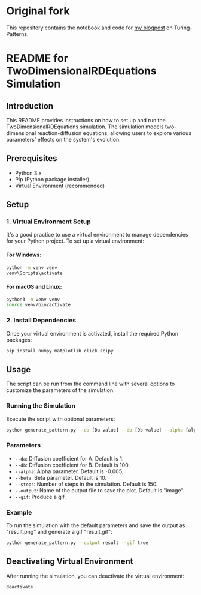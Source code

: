 # Original fork

This repository contains the notebook and code for [my blogpost](http://www.degeneratestate.org/posts/2017/May/05/turing-patterns/) on Turing-Patterns. 

# README for TwoDimensionalRDEquations Simulation

## Introduction
This README provides instructions on how to set up and run the TwoDimensionalRDEquations simulation. The simulation models two-dimensional reaction-diffusion equations, allowing users to explore various parameters' effects on the system's evolution.

## Prerequisites
- Python 3.x
- Pip (Python package installer)
- Virtual Environment (recommended)

## Setup
### 1. Virtual Environment Setup
It's a good practice to use a virtual environment to manage dependencies for your Python project. To set up a virtual environment:

#### For Windows:
```bash
python -m venv venv
venv\Scripts\activate
```

#### For macOS and Linux:
```bash
python3 -m venv venv
source venv/bin/activate
```

### 2. Install Dependencies
Once your virtual environment is activated, install the required Python packages:

```bash
pip install numpy matplotlib click scipy
```

## Usage
The script can be run from the command line with several options to customize the parameters of the simulation.

### Running the Simulation
Execute the script with optional parameters:

```bash
python generate_pattern.py --da [Da value] --db [Db value] --alpha [alpha value] --beta [beta value] --steps [number of steps] --output [output file name] --gif [boolean]
```

### Parameters
- `--da`: Diffusion coefficient for A. Default is 1.
- `--db`: Diffusion coefficient for B. Default is 100.
- `--alpha`: Alpha parameter. Default is -0.005.
- `--beta`: Beta parameter. Default is 10.
- `--steps`: Number of steps in the simulation. Default is 150.
- `--output`: Name of the output file to save the plot. Default is "image".
- `--gif`: Produce a gif.

### Example
To run the simulation with the default parameters and save the output as "result.png" and generate a gif "result.gif":

```bash
python generate_pattern.py --output result --gif true
```

## Deactivating Virtual Environment
After running the simulation, you can deactivate the virtual environment:

```bash
deactivate
```


